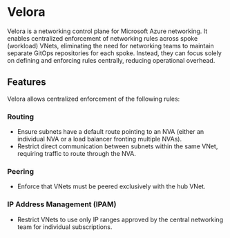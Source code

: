 # Velora

Velora is a networking control plane for Microsoft Azure networking. It enables centralized enforcement of networking rules across spoke (workload) VNets, eliminating the need for networking teams to maintain separate GitOps repositories for each spoke. Instead, they can focus solely on defining and enforcing rules centrally, reducing operational overhead.

## Features

Velora allows centralized enforcement of the following rules:

### Routing
- Ensure subnets have a default route pointing to an NVA (either an individual NVA or a load balancer fronting multiple NVAs).
- Restrict direct communication between subnets within the same VNet, requiring traffic to route through the NVA.

### Peering
- Enforce that VNets must be peered exclusively with the hub VNet.

### IP Address Management (IPAM)
- Restrict VNets to use only IP ranges approved by the central networking team for individual subscriptions.
